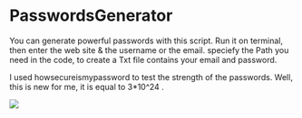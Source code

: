 # PasswordsGenerator

You can generate powerful passwords with this script.
Run it on terminal, then enter the web site & the username or the email. speciefy the Path you need in the code, to create a Txt file contains your email and password. 

I used howsecureismypassword to test the strength of the passwords. Well, this is new for me, it is equal to 3*10^24 .



<img src="https://i.imgur.com/8DUDuO8.png">
